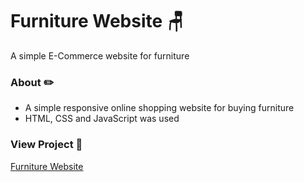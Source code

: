 # Furniture Website :chair:
A simple E-Commerce website for furniture

### About :pencil2:
- A simple responsive online shopping website for buying furniture
- HTML, CSS and JavaScript was used

### View Project :eyes:
[Furniture Website](https://ubiquitous-alfajores-e6a907.netlify.app/)

